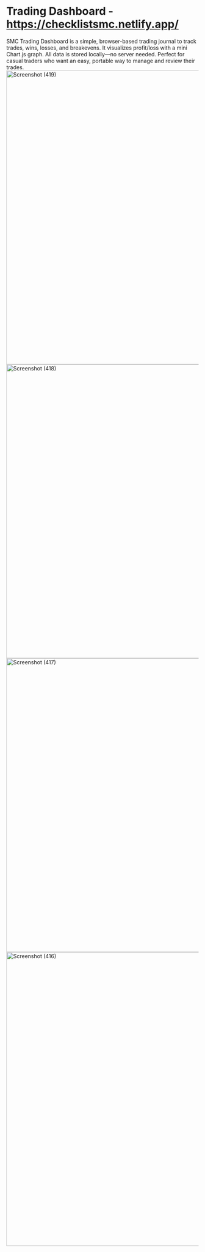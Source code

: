 # Trading Dashboard - https://checklistsmc.netlify.app/
SMC Trading Dashboard is a simple, browser-based trading journal to track trades, wins, losses, and breakevens. It visualizes profit/loss with a mini Chart.js graph. All data is stored locally—no server needed. Perfect for casual traders who want an easy, portable way to manage and review their trades.
<img width="1366" height="768" alt="Screenshot (419)" src="https://github.com/user-attachments/assets/6b5d5f2e-1028-4b86-b58d-4df2c3aff8b8" />
<img width="1366" height="768" alt="Screenshot (418)" src="https://github.com/user-attachments/assets/690c2f12-92ef-496f-bea7-caea3ce019a6" />
<img width="1366" height="768" alt="Screenshot (417)" src="https://github.com/user-attachments/assets/7777a150-7e1e-4b2f-a69e-9b54ef6a578a" />
<img width="1366" height="768" alt="Screenshot (416)" src="https://github.com/user-attachments/assets/b367ea29-9ef5-4e49-a431-6c6618cffcb7" />
